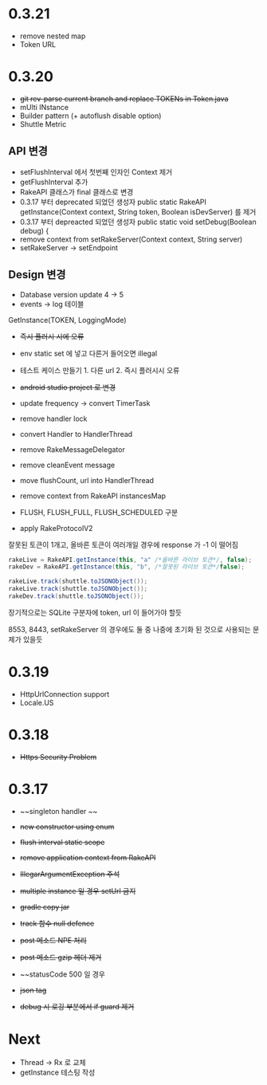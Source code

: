 # 0.3.21

- remove nested map
- Token URL

# 0.3.20

- ~~git rev-parse current branch and replace TOKENs in Token.java~~
- mUlti INstance
- Builder pattern (+ autoflush disable option)
- Shuttle Metric

## API 변경

- setFlushInterval 에서 첫번째 인자인 Context 제거 
- getFlushInterval 추가
- RakeAPI 클래스가 final 클래스로 변경
- 0.3.17 부터 deprecated 되었던 생성자 public static RakeAPI getInstance(Context context, String token, Boolean isDevServer) 를 제거
- 0.3.17 부터 depreacted 되었던 생성자 public static void setDebug(Boolean debug) {
- remove context from setRakeServer(Context context, String server)
- setRakeServer -> setEndpoint

## Design 변경

- Database version update 4 -> 5
- events -> log 테이블


GetInstance(TOKEN, LoggingMode)

- ~~즉시 플러시 시에 오류~~
- env static set 에 넣고 다른거 들어오면 illegal

- 테스트 케이스 만들기 1. 다른 url 2. 즉시 플러시시 오류

- ~~android studio project 로 변경~~

- update frequency -> convert TimerTask
- remove handler lock
- convert Handler to HandlerThread
- remove RakeMessageDelegator
- remove cleanEvent message
- move flushCount, url into HandlerThread
- remove context from RakeAPI instancesMap
- FLUSH, FLUSH_FULL, FLUSH_SCHEDULED 구분
- apply RakeProtocolV2

잘못된 토큰이 1개고, 올바른 토큰이 여러개일 경우에 response 가 -1 이 떨어짐

```java
rakeLive = RakeAPI.getInstance(this, "a" /*올바른 라이브 토큰*/, false);
rakeDev = RakeAPI.getInstance(this, "b", /*잘못된 라이브 토큰*/false);

rakeLive.track(shuttle.toJSONObject());
rakeLive.track(shuttle.toJSONObject());
rakeDev.track(shuttle.toJSONObject());
```

장기적으로는 SQLite 구분자에 token, url 이 들어가야 할듯

8553, 8443, setRakeServer 의 경우에도 둘 중 나중에 초기화 된 것으로 사용되는 문제가 있을듯


# 0.3.19

- HttpUrlConnection support
- Locale.US

# 0.3.18 

- ~~Https Security Problem~~
    
# 0.3.17

- ~~singleton handler ~~
- ~~new constructor using enum~~
- ~~flush interval static scope~~
- ~~remove application context from RakeAPI~~
- ~~IllegarArgumentException 주석~~

- ~~multiple instance 일 경우 setUrl 금지~~

- ~~gradle copy jar~~
- ~~track 함수 null defence~~
- ~~post 메소드 NPE 처리~~
- ~~post 메소드 gzip 헤더 제거~~
- ~~statusCode 500 일 경우 
- ~~json tag~~
- ~~debug 시 로깅 부분에서 if guard 제거~~

# Next

- Thread -> Rx 로 교체
- getInstance 테스팅 작성
